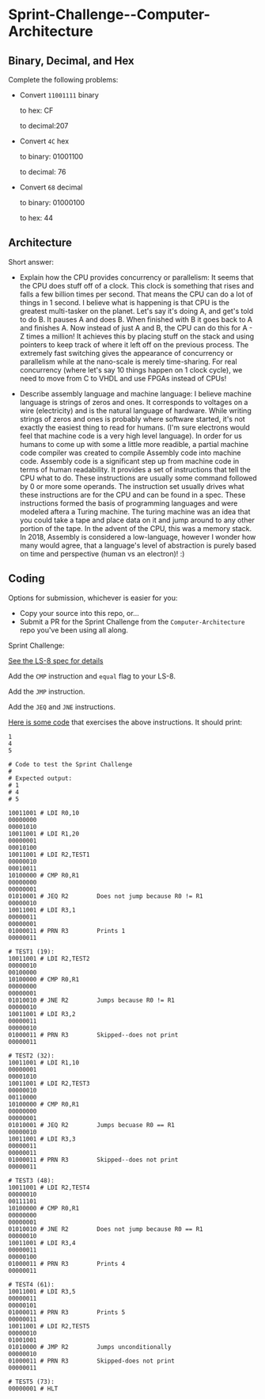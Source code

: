 # Sprint-Challenge--Computer-Architecture

## Binary, Decimal, and Hex

Complete the following problems:

* Convert `11001111` binary

    to hex: CF

    to decimal:207


* Convert `4C` hex

    to binary: 01001100

    to decimal: 76


* Convert `68` decimal

    to binary: 01000100

    to hex: 44


## Architecture

Short answer:

* Explain how the CPU provides concurrency or parallelism:
It seems that the CPU does stuff off of a clock. This clock is something that rises and falls a few billion times per second. That means the CPU can do a lot of things in 1 second. I believe what is happening is that CPU is the greatest multi-tasker on the planet. Let's say it's doing A, and get's told to do B. It pauses A and does B. When finished with B it goes back to A and finishes A. Now instead of just A and B, the CPU can do this for A - Z times a million! It achieves this by placing stuff on the stack and using pointers to keep track of where it left off on the previous process. The extremely fast switching gives the appearance of concurrency or parallelism while at the nano-scale is merely time-sharing. For real concurrency (where let's say 10 things happen on 1 clock cycle), we need to move from C to VHDL and use FPGAs instead of CPUs!

* Describe assembly language and machine language:
I believe machine language is strings of zeros and ones. It corresponds to voltages on a wire (electricity) and is the natural language of hardware. While writing strings of zeros and ones is probably where software started, it's not exactly the easiest thing to read for humans. (I'm sure electrons would feel that machine code is a very high level language). In order for us humans to come up with some a little more readible, a partial machine code compiler was created to compile Assembly code into machine code. Assembly code is a significant step up from machine code in terms of human readability. It provides a set of instructions that tell the CPU what to do. These instructions are usually some command followed by 0 or more some operands. The instruction set usually drives what these instructions are for the CPU and can be found in a spec. These instructions formed the basis of programming languages and were modeled aftera a Turing machine. The turing machine was an idea that you could take a tape and place data on it and jump around to any other portion of the tape. In the advent of the CPU, this was a memory stack. In 2018, Assembly is considered a low-language, however I wonder how many would agree, that a language's level of abstraction is purely based on time and perspective (human vs an electron)! :)


## Coding

Options for submission, whichever is easier for you:

* Copy your source into this repo, or...
* Submit a PR for the Sprint Challenge from the `Computer-Architecture` repo
  you've been using all along.

Sprint Challenge:

[See the LS-8 spec for details](https://github.com/LambdaSchool/Computer-Architecture/blob/master/LS8-SPEC.md)

Add the `CMP` instruction and `equal` flag to your LS-8.

Add the `JMP` instruction.

Add the `JEQ` and `JNE` instructions.


[Here is some code](sctest.ls8) that exercises the above instructions.
It should print:

```
1
4
5
```

```
# Code to test the Sprint Challenge
#
# Expected output:
# 1
# 4
# 5

10011001 # LDI R0,10
00000000
00001010
10011001 # LDI R1,20
00000001
00010100
10011001 # LDI R2,TEST1
00000010
00010011
10100000 # CMP R0,R1
00000000
00000001
01010001 # JEQ R2        Does not jump because R0 != R1
00000010
10011001 # LDI R3,1
00000011
00000001
01000011 # PRN R3        Prints 1
00000011

# TEST1 (19):
10011001 # LDI R2,TEST2
00000010
00100000
10100000 # CMP R0,R1
00000000
00000001
01010010 # JNE R2        Jumps because R0 != R1
00000010
10011001 # LDI R3,2
00000011
00000010
01000011 # PRN R3        Skipped--does not print
00000011

# TEST2 (32):
10011001 # LDI R1,10
00000001
00001010
10011001 # LDI R2,TEST3
00000010
00110000
10100000 # CMP R0,R1
00000000
00000001
01010001 # JEQ R2        Jumps becuase R0 == R1
00000010
10011001 # LDI R3,3
00000011
00000011
01000011 # PRN R3        Skipped--does not print
00000011

# TEST3 (48):
10011001 # LDI R2,TEST4
00000010
00111101
10100000 # CMP R0,R1
00000000
00000001
01010010 # JNE R2        Does not jump because R0 == R1
00000010
10011001 # LDI R3,4
00000011
00000100
01000011 # PRN R3        Prints 4
00000011

# TEST4 (61):
10011001 # LDI R3,5
00000011
00000101
01000011 # PRN R3        Prints 5
00000011
10011001 # LDI R2,TEST5
00000010
01001001
01010000 # JMP R2        Jumps unconditionally
00000010
01000011 # PRN R3        Skipped-does not print
00000011

# TEST5 (73):
00000001 # HLT
```

